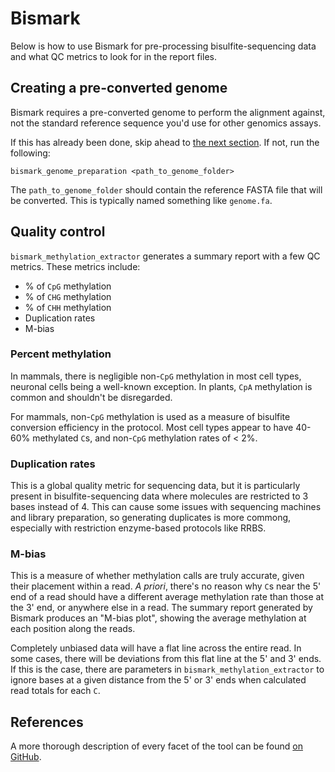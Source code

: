 # Bismark

Below is how to use Bismark for pre-processing bisulfite-sequencing data and what QC metrics to look for in the report files.

## Creating a pre-converted genome

Bismark requires a pre-converted genome to perform the alignment against, not the standard reference sequence you'd use for other genomics assays.

If this has already been done, skip ahead to [the next section](#).
If not, run the following:

```shell
bismark_genome_preparation <path_to_genome_folder>
```

The `path_to_genome_folder` should contain the reference FASTA file that will be converted.
This is typically named something like `genome.fa`.

## Quality control

`bismark_methylation_extractor` generates a summary report with a few QC metrics.
These metrics include:

* % of `CpG` methylation
* % of `CHG` methylation
* % of `CHH` methylation
* Duplication rates
* M-bias

### Percent methylation

In mammals, there is negligible non-`CpG` methylation in most cell types, neuronal cells being a well-known exception.
In plants, `CpA` methylation is common and shouldn't be disregarded.

For mammals, non-`CpG` methylation is used as a measure of bisulfite conversion efficiency in the protocol.
Most cell types appear to have 40-60% methylated `C`s, and non-`CpG` methylation rates of < 2%.

### Duplication rates

This is a global quality metric for sequencing data, but it is particularly present in bisulfite-sequencing data where molecules are restricted to 3 bases instead of 4.
This can cause some issues with sequencing machines and library preparation, so generating duplicates is more commong, especially with restriction enzyme-based protocols like RRBS.

### M-bias

This is a measure of whether methylation calls are truly accurate, given their placement within a read.
_A priori_, there's no reason why `C`s near the 5' end of a read should have a different average methylation rate than those at the 3' end, or anywhere else in a read.
The summary report generated by Bismark produces an "M-bias plot", showing the average methylation at each position along the reads.

Completely unbiased data will have a flat line across the entire read.
In some cases, there will be deviations from this flat line at the 5' and 3' ends.
If this is the case, there are parameters in `bismark_methylation_extractor` to ignore bases at a given distance from the 5' or 3' ends when calculated read totals for each `C`.

## References

A more thorough description of every facet of the tool can be found [on GitHub](https://github.com/FelixKrueger/Bismark/tree/master/Docs).
